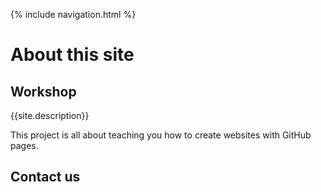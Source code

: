 {% include navigation.html %}

# About this site

## Workshop 
{{site.description}}

This  project is all about teaching you how to create websites with GitHub pages.

## Contact us
